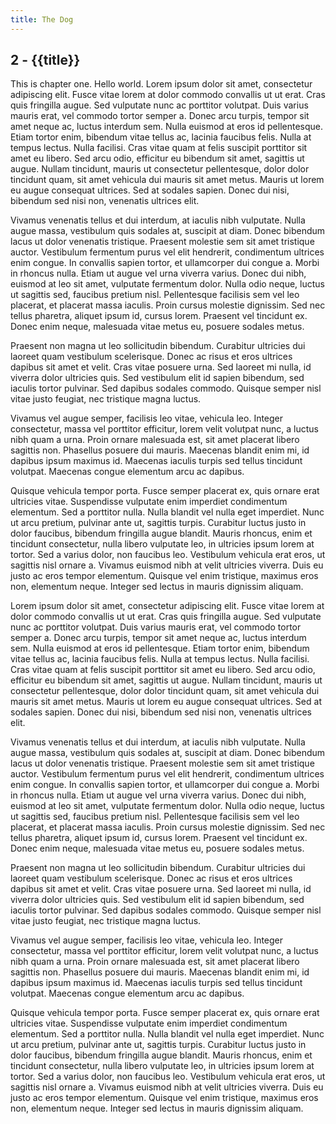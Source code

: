```yaml
---
title: The Dog
---
```


<a name="chapter2"></a>
## 2 - {{title}}

This is chapter one. Hello world. Lorem ipsum dolor sit amet, consectetur adipiscing elit. Fusce vitae lorem at dolor commodo convallis ut ut erat. Cras quis fringilla augue. Sed vulputate nunc ac porttitor volutpat. Duis varius mauris erat, vel commodo tortor semper a. Donec arcu turpis, tempor sit amet neque ac, luctus interdum sem. Nulla euismod at eros id pellentesque. Etiam tortor enim, bibendum vitae tellus ac, lacinia faucibus felis. Nulla at tempus lectus. Nulla facilisi. Cras vitae quam at felis suscipit porttitor sit amet eu libero. Sed arcu odio, efficitur eu bibendum sit amet, sagittis ut augue. Nullam tincidunt, mauris ut consectetur pellentesque, dolor dolor tincidunt quam, sit amet vehicula dui mauris sit amet metus. Mauris ut lorem eu augue consequat ultrices. Sed at sodales sapien. Donec dui nisi, bibendum sed nisi non, venenatis ultrices elit.

Vivamus venenatis tellus et dui interdum, at iaculis nibh vulputate. Nulla augue massa, vestibulum quis sodales at, suscipit at diam. Donec bibendum lacus ut dolor venenatis tristique. Praesent molestie sem sit amet tristique auctor. Vestibulum fermentum purus vel elit hendrerit, condimentum ultrices enim congue. In convallis sapien tortor, et ullamcorper dui congue a. Morbi in rhoncus nulla. Etiam ut augue vel urna viverra varius. Donec dui nibh, euismod at leo sit amet, vulputate fermentum dolor. Nulla odio neque, luctus ut sagittis sed, faucibus pretium nisl. Pellentesque facilisis sem vel leo placerat, et placerat massa iaculis. Proin cursus molestie dignissim. Sed nec tellus pharetra, aliquet ipsum id, cursus lorem. Praesent vel tincidunt ex. Donec enim neque, malesuada vitae metus eu, posuere sodales metus.

Praesent non magna ut leo sollicitudin bibendum. Curabitur ultricies dui laoreet quam vestibulum scelerisque. Donec ac risus et eros ultrices dapibus sit amet et velit. Cras vitae posuere urna. Sed laoreet mi nulla, id viverra dolor ultricies quis. Sed vestibulum elit id sapien bibendum, sed iaculis tortor pulvinar. Sed dapibus sodales commodo. Quisque semper nisl vitae justo feugiat, nec tristique magna luctus.

Vivamus vel augue semper, facilisis leo vitae, vehicula leo. Integer consectetur, massa vel porttitor efficitur, lorem velit volutpat nunc, a luctus nibh quam a urna. Proin ornare malesuada est, sit amet placerat libero sagittis non. Phasellus posuere dui mauris. Maecenas blandit enim mi, id dapibus ipsum maximus id. Maecenas iaculis turpis sed tellus tincidunt volutpat. Maecenas congue elementum arcu ac dapibus.

Quisque vehicula tempor porta. Fusce semper placerat ex, quis ornare erat ultricies vitae. Suspendisse vulputate enim imperdiet condimentum elementum. Sed a porttitor nulla. Nulla blandit vel nulla eget imperdiet. Nunc ut arcu pretium, pulvinar ante ut, sagittis turpis. Curabitur luctus justo in dolor faucibus, bibendum fringilla augue blandit. Mauris rhoncus, enim et tincidunt consectetur, nulla libero vulputate leo, in ultricies ipsum lorem at tortor. Sed a varius dolor, non faucibus leo. Vestibulum vehicula erat eros, ut sagittis nisl ornare a. Vivamus euismod nibh at velit ultricies viverra. Duis eu justo ac eros tempor elementum. Quisque vel enim tristique, maximus eros non, elementum neque. Integer sed lectus in mauris dignissim aliquam.

Lorem ipsum dolor sit amet, consectetur adipiscing elit. Fusce vitae lorem at dolor commodo convallis ut ut erat. Cras quis fringilla augue. Sed vulputate nunc ac porttitor volutpat. Duis varius mauris erat, vel commodo tortor semper a. Donec arcu turpis, tempor sit amet neque ac, luctus interdum sem. Nulla euismod at eros id pellentesque. Etiam tortor enim, bibendum vitae tellus ac, lacinia faucibus felis. Nulla at tempus lectus. Nulla facilisi. Cras vitae quam at felis suscipit porttitor sit amet eu libero. Sed arcu odio, efficitur eu bibendum sit amet, sagittis ut augue. Nullam tincidunt, mauris ut consectetur pellentesque, dolor dolor tincidunt quam, sit amet vehicula dui mauris sit amet metus. Mauris ut lorem eu augue consequat ultrices. Sed at sodales sapien. Donec dui nisi, bibendum sed nisi non, venenatis ultrices elit.

Vivamus venenatis tellus et dui interdum, at iaculis nibh vulputate. Nulla augue massa, vestibulum quis sodales at, suscipit at diam. Donec bibendum lacus ut dolor venenatis tristique. Praesent molestie sem sit amet tristique auctor. Vestibulum fermentum purus vel elit hendrerit, condimentum ultrices enim congue. In convallis sapien tortor, et ullamcorper dui congue a. Morbi in rhoncus nulla. Etiam ut augue vel urna viverra varius. Donec dui nibh, euismod at leo sit amet, vulputate fermentum dolor. Nulla odio neque, luctus ut sagittis sed, faucibus pretium nisl. Pellentesque facilisis sem vel leo placerat, et placerat massa iaculis. Proin cursus molestie dignissim. Sed nec tellus pharetra, aliquet ipsum id, cursus lorem. Praesent vel tincidunt ex. Donec enim neque, malesuada vitae metus eu, posuere sodales metus.

Praesent non magna ut leo sollicitudin bibendum. Curabitur ultricies dui laoreet quam vestibulum scelerisque. Donec ac risus et eros ultrices dapibus sit amet et velit. Cras vitae posuere urna. Sed laoreet mi nulla, id viverra dolor ultricies quis. Sed vestibulum elit id sapien bibendum, sed iaculis tortor pulvinar. Sed dapibus sodales commodo. Quisque semper nisl vitae justo feugiat, nec tristique magna luctus.

Vivamus vel augue semper, facilisis leo vitae, vehicula leo. Integer consectetur, massa vel porttitor efficitur, lorem velit volutpat nunc, a luctus nibh quam a urna. Proin ornare malesuada est, sit amet placerat libero sagittis non. Phasellus posuere dui mauris. Maecenas blandit enim mi, id dapibus ipsum maximus id. Maecenas iaculis turpis sed tellus tincidunt volutpat. Maecenas congue elementum arcu ac dapibus.

Quisque vehicula tempor porta. Fusce semper placerat ex, quis ornare erat ultricies vitae. Suspendisse vulputate enim imperdiet condimentum elementum. Sed a porttitor nulla. Nulla blandit vel nulla eget imperdiet. Nunc ut arcu pretium, pulvinar ante ut, sagittis turpis. Curabitur luctus justo in dolor faucibus, bibendum fringilla augue blandit. Mauris rhoncus, enim et tincidunt consectetur, nulla libero vulputate leo, in ultricies ipsum lorem at tortor. Sed a varius dolor, non faucibus leo. Vestibulum vehicula erat eros, ut sagittis nisl ornare a. Vivamus euismod nibh at velit ultricies viverra. Duis eu justo ac eros tempor elementum. Quisque vel enim tristique, maximus eros non, elementum neque. Integer sed lectus in mauris dignissim aliquam.
